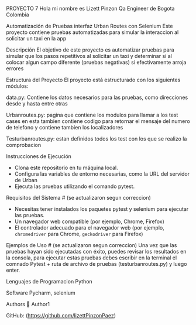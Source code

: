PROYECTO 7
Hola mi nombre es Lizett Pinzon Qa Engineer de Bogota Colombia

Automatización de Pruebas interfaz Urban Routes con Selenium
Este proyecto contiene pruebas automatizadas para simular la interaccion al solicitar un taxi en la app

Descripción
El objetivo de este proyecto es automatizar pruebas para simular que los pasos repetitivos al solicitar un taxi y determinar si al colocar algun campo diferente (pruebas negativas) si  efectivamente arroja errores

Estructura del Proyecto
El proyecto está estructurado con los siguientes módulos:

data.py: Contiene los datos necesarios para las pruebas, como direcciones desde y hasta entre otras

Urbanroutes.py: pagina que contiene los modulos para llamar a los test cases en esta tambien contiene codigo para retornar el mensaje del numero de telefono y contiene tambien los localizadores

Testurbanroutes.py: estan definidos todos los test con los que se realizo la comprobacion 

Instrucciones de Ejecución
- Clona este repositorio en tu máquina local.
- Configura las variables de entorno necesarias, como la URL del servidor de Urban 
- Ejecuta las pruebas utilizando el comando pytest.
  

Requisitos del Sistema # (se actualizaron segun correccion)
- Necesitas tener instalados los paquetes pytest y selenium para ejecutar las pruebas.
- Un navegador web compatible (por ejemplo, Chrome, Firefox)
- El controlador adecuado para el navegador web (por ejemplo, `chromedriver` para Chrome, `geckodriver` para Firefox)

Ejemplos de Uso # (se actualizaron segun correccion)
Una vez que las pruebas hayan sido ejecutadas con éxito, puedes revisar los resultados en la consola, para ejecutar estas pruebas debes escribir en la terminal el comnado Pytest + ruta de archivo de pruebas (testurbanroutes.py) y luego enter.

Lenguajes de Programacion
Python

Software
Pycharm, selenium

Authors
👤 Author1

GitHub: (https://github.com/lizettPinzonPaez)

